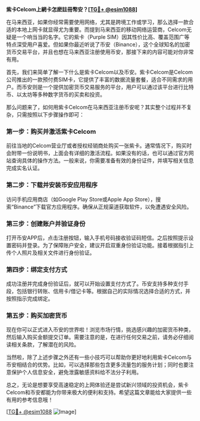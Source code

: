 **紫卡Celcom上網卡怎麽註冊幣安？[[TG💪+ @esim1088](https://t.me/s/esim1088)]**

在马来西亚，如果你经常需要使用网络，尤其是跨境工作或学习，那么选择一款合适的本地上网卡就显得尤为重要。而提到马来西亚的移动网络运营商，Celcom无疑是一个响当当的名字。它的紫卡（Purple SIM）因其性价比高、覆盖范围广等特点深受用户喜爱。但如果你最近听说了币安（Binance），这个全球知名的加密货币交易平台，并且也想在马来西亚注册使用币安，那接下来的内容可能对你非常有用。

首先，我们来简单了解一下什么是紫卡Celcom以及币安。紫卡Celcom是Celcom公司推出的一款预付费SIM卡，它提供了丰富的数据流量套餐，适合不同需求的用户。而币安则是一个提供加密货币交易服务的平台，用户可以通过该平台进行比特币、以太坊等多种数字货币的买卖和投资。

那么问题来了，如何用紫卡Celcom在马来西亚注册币安呢？其实整个过程并不复杂，只需按照以下步骤操作即可：

### 第一步：购买并激活紫卡Celcom

前往当地的Celcom营业厅或者授权经销商处购买一张紫卡。通常情况下，购买时会附带一份说明书，上面会有详细的激活流程。如果没有的话，也可以通过官方网站查询具体的操作方法。一般来说，你需要准备有效的身份证件，并填写相关信息完成实名认证。

### 第二步：下载并安装币安应用程序

访问手机应用商店（如Google Play Store或Apple App Store），搜索“Binance”下载官方应用程序。确保从正规渠道获取软件，以免遭遇安全风险。

### 第三步：创建账户并验证身份

打开币安APP后，点击注册按钮，输入手机号码接收验证码短信。之后按照提示设置密码并登录。为了保障账户安全，建议开启双重身份验证功能。接着根据指引上传个人照片及相关文件进行身份验证。

### 第四步：绑定支付方式

成功注册并完成身份验证后，就可以开始设置支付方式了。币安支持多种支付手段，包括银行转账、信用卡/借记卡等。根据自己的实际情况选择合适的方式，并按照指示完成绑定。

### 第五步：购买加密货币

现在你可以正式进入币安的世界啦！浏览市场行情，挑选感兴趣的加密货币种类，然后输入购买金额提交订单。需要注意的是，在进行任何交易之前，请务必仔细阅读相关条款，了解潜在的风险。

当然啦，除了上述步骤之外还有一些小技巧可以帮助你更好地利用紫卡Celcom与币安相结合的优势。比如，可以选择那些包含更多流量包的服务计划；同时也要注意保护个人信息安全，避免泄露敏感资料给不法分子利用。

总之，无论是想要享受高速稳定的上网体验还是尝试新兴领域的投资机会，紫卡Celcom和币安都能为你带来极大的便利和支持。希望这篇文章能给大家提供一些有用的参考信息哦！

[[TG💪+ @esim1088](https://t.me/s/esim1088) ![Image](https://i.postimg.cc/4NQfJmqS/Snipaste-2025-05-13-00-14-12.png)]